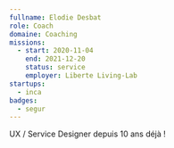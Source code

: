 ```yaml
---
fullname: Elodie Desbat
role: Coach
domaine: Coaching
missions:
  - start: 2020-11-04
    end: 2021-12-20
    status: service
    employer: Liberte Living-Lab
startups:
  - inca
badges:
  - segur
---
```


UX / Service Designer depuis 10 ans déjà ! 
